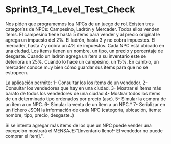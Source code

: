 # Sprint3_T4_Level_Test_Check

Nos piden que programemos los NPCs de un juego de rol. Existen tres categorías de NPCs: Campesino, Ladrón y Mercader. Todos ellos venden ítems. El campesino tiene hasta 5 ítems para vender y al precio original le agrega un impuesto del 2%. El ladrón, hasta 3 y no cobra impuestos. El mercader, hasta 7 y cobra un 4% de impuestos. Cada NPC está ubicado en una ciudad. Los ítems tienen un nombre, un tipo, un precio y porcentaje de desgaste. Cuando un ladrón agrega un ítem a su inventario este se deteriora un 25%. Cuando lo hace un campesino, un 15%. En cambio, un mercader conoce muy bien cómo guardar sus ítems para que no se estropeen. 

La aplicación permite:
1- Consultar los los ítems de un vendedor.
2- Consultar los vendedores que hay en una ciudad.
3- Mostrar el ítems más barato de todos los vendedores de una ciudad
4- Mostrar todos los ítems de un determinado tipo ordenados por precio (asc).
5- Simular la compra de un ítem a un NPC.
6- Simular la venta de un ítem a un NPC.*
7- Serializar en un fichero JSON la información de cada NPC (categoría, ubicación, items: nombre, tipo, precio, desgaste..)


Si se intenta agregar más ítems de los que un NPC puede vender una excepción mostrará el MENSAJE:"[Inventario lleno!- El vendedor no puede comprar el ítem].".